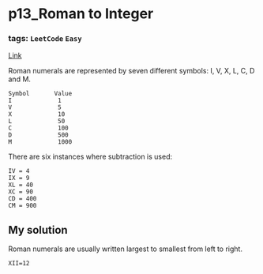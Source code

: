 # p13_Roman to Integer

### tags: `LeetCode` `Easy`

[Link](https://leetcode.com/problems/roman-to-integer/)

Roman numerals are represented by seven different symbols: I, V, X, L, C, D and M.
```
Symbol       Value
I             1
V             5
X             10
L             50
C             100
D             500
M             1000
```

There are six instances where subtraction is used:
```
IV = 4
IX = 9
XL = 40
XC = 90
CD = 400
CM = 900
```

## My solution
Roman numerals are usually written largest to smallest from left to right.
```
XII=12
